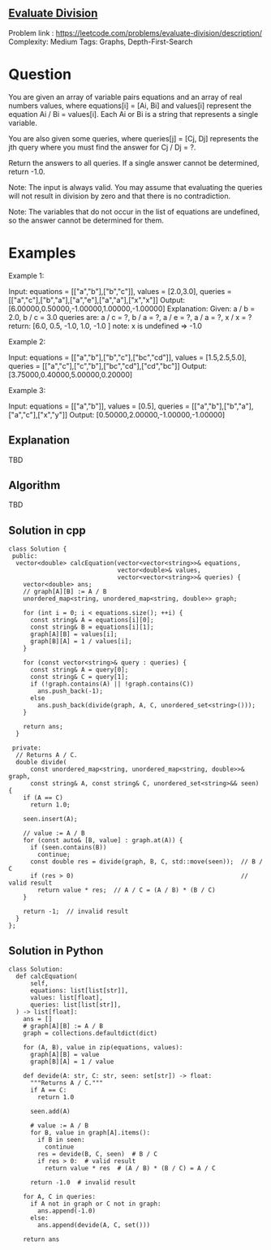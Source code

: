 ## [Evaluate Division](https://leetcode.com/problems/evaluate-division/description/)

Problem link : https://leetcode.com/problems/evaluate-division/description/
Complexity: Medium 
Tags: Graphs, Depth-First-Search 


# Question

You are given an array of variable pairs equations and an array of real numbers values, where equations[i] = [Ai, Bi] and values[i] represent the equation Ai / Bi = values[i]. Each Ai or Bi is a string that represents a single variable.

You are also given some queries, where queries[j] = [Cj, Dj] represents the jth query where you must find the answer for Cj / Dj = ?.

Return the answers to all queries. If a single answer cannot be determined, return -1.0.

Note: The input is always valid. You may assume that evaluating the queries will not result in division by zero and that there is no contradiction.

Note: The variables that do not occur in the list of equations are undefined, so the answer cannot be determined for them.
 
# Examples

Example 1:

Input: equations = [["a","b"],["b","c"]], values = [2.0,3.0], queries = [["a","c"],["b","a"],["a","e"],["a","a"],["x","x"]]
Output: [6.00000,0.50000,-1.00000,1.00000,-1.00000]
Explanation: 
Given: a / b = 2.0, b / c = 3.0
queries are: a / c = ?, b / a = ?, a / e = ?, a / a = ?, x / x = ? 
return: [6.0, 0.5, -1.0, 1.0, -1.0 ]
note: x is undefined => -1.0

Example 2:

Input: equations = [["a","b"],["b","c"],["bc","cd"]], values = [1.5,2.5,5.0], queries = [["a","c"],["c","b"],["bc","cd"],["cd","bc"]]
Output: [3.75000,0.40000,5.00000,0.20000]

Example 3:

Input: equations = [["a","b"]], values = [0.5], queries = [["a","b"],["b","a"],["a","c"],["x","y"]]
Output: [0.50000,2.00000,-1.00000,-1.00000]

## Explanation

TBD

## Algorithm

TBD

## Solution in cpp

```
class Solution {
 public:
  vector<double> calcEquation(vector<vector<string>>& equations,
                              vector<double>& values,
                              vector<vector<string>>& queries) {
    vector<double> ans;
    // graph[A][B] := A / B
    unordered_map<string, unordered_map<string, double>> graph;

    for (int i = 0; i < equations.size(); ++i) {
      const string& A = equations[i][0];
      const string& B = equations[i][1];
      graph[A][B] = values[i];
      graph[B][A] = 1 / values[i];
    }

    for (const vector<string>& query : queries) {
      const string& A = query[0];
      const string& C = query[1];
      if (!graph.contains(A) || !graph.contains(C))
        ans.push_back(-1);
      else
        ans.push_back(divide(graph, A, C, unordered_set<string>()));
    }

    return ans;
  }

 private:
  // Returns A / C.
  double divide(
      const unordered_map<string, unordered_map<string, double>>& graph,
      const string& A, const string& C, unordered_set<string>&& seen) {
    if (A == C)
      return 1.0;

    seen.insert(A);

    // value := A / B
    for (const auto& [B, value] : graph.at(A)) {
      if (seen.contains(B))
        continue;
      const double res = divide(graph, B, C, std::move(seen));  // B / C
      if (res > 0)                                              // valid result
        return value * res;  // A / C = (A / B) * (B / C)
    }

    return -1;  // invalid result
  }
};
```

## Solution in Python
```
class Solution:
  def calcEquation(
      self,
      equations: list[list[str]],
      values: list[float],
      queries: list[list[str]],
  ) -> list[float]:
    ans = []
    # graph[A][B] := A / B
    graph = collections.defaultdict(dict)

    for (A, B), value in zip(equations, values):
      graph[A][B] = value
      graph[B][A] = 1 / value

    def devide(A: str, C: str, seen: set[str]) -> float:
      """Returns A / C."""
      if A == C:
        return 1.0

      seen.add(A)

      # value := A / B
      for B, value in graph[A].items():
        if B in seen:
          continue
        res = devide(B, C, seen)  # B / C
        if res > 0:  # valid result
          return value * res  # (A / B) * (B / C) = A / C

      return -1.0  # invalid result

    for A, C in queries:
      if A not in graph or C not in graph:
        ans.append(-1.0)
      else:
        ans.append(devide(A, C, set()))

    return ans
```

